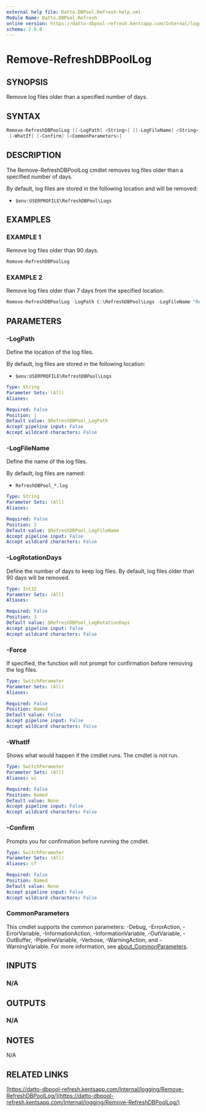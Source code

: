 ```yaml
---
external help file: Datto.DBPool.Refresh-help.xml
Module Name: Datto.DBPool.Refresh
online version: https://datto-dbpool-refresh.kentsapp.com/Internal/logging/Remove-RefreshDBPoolLog/
schema: 2.0.0
---
```


# Remove-RefreshDBPoolLog

## SYNOPSIS

Remove log files older than a specified number of days.

## SYNTAX

```PowerShell
Remove-RefreshDBPoolLog [[-LogPath] <String>] [[-LogFileName] <String>] [[-LogRotationDays] <Int32>] [-Force]
 [-WhatIf] [-Confirm] [<CommonParameters>]
```

## DESCRIPTION

The Remove-RefreshDBPoolLog cmdlet removes log files older than a specified number of days.

By default, log files are stored in the following location and will be removed:

- `$env:USERPROFILE\RefreshDBPool\Logs`

## EXAMPLES

### EXAMPLE 1

Remove log files older than 90 days.

```PowerShell
Remove-RefreshDBPoolLog
```

### EXAMPLE 2

Remove log files older than 7 days from the specified location.

```PowerShell
Remove-RefreshDBPoolLog -LogPath C:\RefreshDBPool\Logs -LogFileName "RefreshDBPool_*.log" -LogRotationDays 7 -Force
```

## PARAMETERS

### -LogPath

Define the location of the log files.

By default, log files are stored in the following location:

- `$env:USERPROFILE\RefreshDBPool\Logs`

```yaml
Type: String
Parameter Sets: (All)
Aliases:

Required: False
Position: 1
Default value: $RefreshDBPool_LogPath
Accept pipeline input: False
Accept wildcard characters: False
```

### -LogFileName

Define the name of the log files.

By default, log files are named:

- `RefreshDBPool_*.log`

```yaml
Type: String
Parameter Sets: (All)
Aliases:

Required: False
Position: 2
Default value: $RefreshDBPool_LogFileName
Accept pipeline input: False
Accept wildcard characters: False
```

### -LogRotationDays

Define the number of days to keep log files.
By default, log files older than 90 days will be removed.

```yaml
Type: Int32
Parameter Sets: (All)
Aliases:

Required: False
Position: 3
Default value: $RefreshDBPool_LogRotationDays
Accept pipeline input: False
Accept wildcard characters: False
```

### -Force

If specified, the function will not prompt for confirmation before removing the log files.

```yaml
Type: SwitchParameter
Parameter Sets: (All)
Aliases:

Required: False
Position: Named
Default value: False
Accept pipeline input: False
Accept wildcard characters: False
```

### -WhatIf

Shows what would happen if the cmdlet runs.
The cmdlet is not run.

```yaml
Type: SwitchParameter
Parameter Sets: (All)
Aliases: wi

Required: False
Position: Named
Default value: None
Accept pipeline input: False
Accept wildcard characters: False
```

### -Confirm

Prompts you for confirmation before running the cmdlet.

```yaml
Type: SwitchParameter
Parameter Sets: (All)
Aliases: cf

Required: False
Position: Named
Default value: None
Accept pipeline input: False
Accept wildcard characters: False
```

### CommonParameters

This cmdlet supports the common parameters: -Debug, -ErrorAction, -ErrorVariable, -InformationAction, -InformationVariable, -OutVariable, -OutBuffer, -PipelineVariable, -Verbose, -WarningAction, and -WarningVariable. For more information, see [about_CommonParameters](http://go.microsoft.com/fwlink/?LinkID=113216).

## INPUTS

### N/A

## OUTPUTS

### N/A

## NOTES

N/A

## RELATED LINKS

[https://datto-dbpool-refresh.kentsapp.com/Internal/logging/Remove-RefreshDBPoolLog/](https://datto-dbpool-refresh.kentsapp.com/Internal/logging/Remove-RefreshDBPoolLog/)
